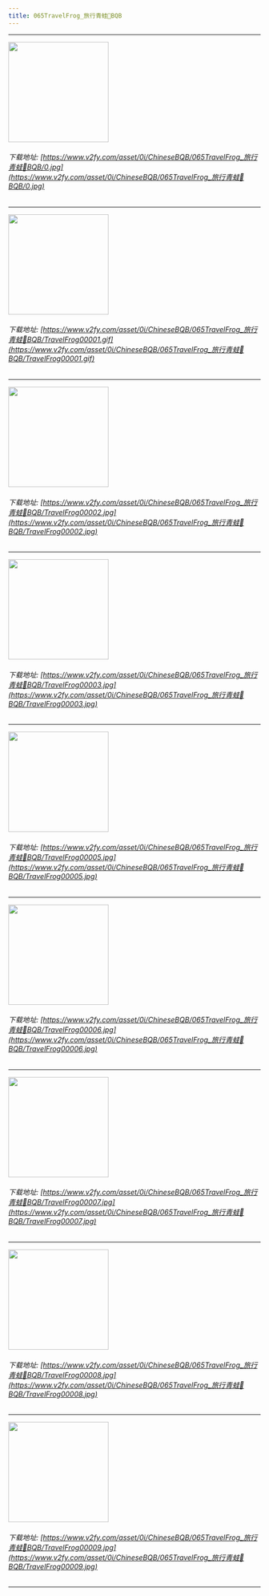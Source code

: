 ```yaml
---
title: 065TravelFrog_旅行青蛙🐸BQB
---
```


------

<!-- more -->

<img height='200px' style='height:200px;'  src='https://www.v2fy.com/asset/0i/ChineseBQB/065TravelFrog_旅行青蛙🐸BQB/0.jpg' data-original='https://www.v2fy.com/asset/0i/ChineseBQB/065TravelFrog_旅行青蛙🐸BQB/0.jpg' /><br/><h6>下载地址: [https://www.v2fy.com/asset/0i/ChineseBQB/065TravelFrog_旅行青蛙🐸BQB/0.jpg](https://www.v2fy.com/asset/0i/ChineseBQB/065TravelFrog_旅行青蛙🐸BQB/0.jpg)</h6><hr/><img height='200px' style='height:200px;'  src='https://www.v2fy.com/asset/0i/ChineseBQB/065TravelFrog_旅行青蛙🐸BQB/TravelFrog00001.gif' data-original='https://www.v2fy.com/asset/0i/ChineseBQB/065TravelFrog_旅行青蛙🐸BQB/TravelFrog00001.gif' /><br/><h6>下载地址: [https://www.v2fy.com/asset/0i/ChineseBQB/065TravelFrog_旅行青蛙🐸BQB/TravelFrog00001.gif](https://www.v2fy.com/asset/0i/ChineseBQB/065TravelFrog_旅行青蛙🐸BQB/TravelFrog00001.gif)</h6><hr/><img height='200px' style='height:200px;'  src='https://www.v2fy.com/asset/0i/ChineseBQB/065TravelFrog_旅行青蛙🐸BQB/TravelFrog00002.jpg' data-original='https://www.v2fy.com/asset/0i/ChineseBQB/065TravelFrog_旅行青蛙🐸BQB/TravelFrog00002.jpg' /><br/><h6>下载地址: [https://www.v2fy.com/asset/0i/ChineseBQB/065TravelFrog_旅行青蛙🐸BQB/TravelFrog00002.jpg](https://www.v2fy.com/asset/0i/ChineseBQB/065TravelFrog_旅行青蛙🐸BQB/TravelFrog00002.jpg)</h6><hr/><img height='200px' style='height:200px;'  src='https://www.v2fy.com/asset/0i/ChineseBQB/065TravelFrog_旅行青蛙🐸BQB/TravelFrog00003.jpg' data-original='https://www.v2fy.com/asset/0i/ChineseBQB/065TravelFrog_旅行青蛙🐸BQB/TravelFrog00003.jpg' /><br/><h6>下载地址: [https://www.v2fy.com/asset/0i/ChineseBQB/065TravelFrog_旅行青蛙🐸BQB/TravelFrog00003.jpg](https://www.v2fy.com/asset/0i/ChineseBQB/065TravelFrog_旅行青蛙🐸BQB/TravelFrog00003.jpg)</h6><hr/><img height='200px' style='height:200px;'  src='https://www.v2fy.com/asset/0i/ChineseBQB/065TravelFrog_旅行青蛙🐸BQB/TravelFrog00005.jpg' data-original='https://www.v2fy.com/asset/0i/ChineseBQB/065TravelFrog_旅行青蛙🐸BQB/TravelFrog00005.jpg' /><br/><h6>下载地址: [https://www.v2fy.com/asset/0i/ChineseBQB/065TravelFrog_旅行青蛙🐸BQB/TravelFrog00005.jpg](https://www.v2fy.com/asset/0i/ChineseBQB/065TravelFrog_旅行青蛙🐸BQB/TravelFrog00005.jpg)</h6><hr/><img height='200px' style='height:200px;'  src='https://www.v2fy.com/asset/0i/ChineseBQB/065TravelFrog_旅行青蛙🐸BQB/TravelFrog00006.jpg' data-original='https://www.v2fy.com/asset/0i/ChineseBQB/065TravelFrog_旅行青蛙🐸BQB/TravelFrog00006.jpg' /><br/><h6>下载地址: [https://www.v2fy.com/asset/0i/ChineseBQB/065TravelFrog_旅行青蛙🐸BQB/TravelFrog00006.jpg](https://www.v2fy.com/asset/0i/ChineseBQB/065TravelFrog_旅行青蛙🐸BQB/TravelFrog00006.jpg)</h6><hr/><img height='200px' style='height:200px;'  src='https://www.v2fy.com/asset/0i/ChineseBQB/065TravelFrog_旅行青蛙🐸BQB/TravelFrog00007.jpg' data-original='https://www.v2fy.com/asset/0i/ChineseBQB/065TravelFrog_旅行青蛙🐸BQB/TravelFrog00007.jpg' /><br/><h6>下载地址: [https://www.v2fy.com/asset/0i/ChineseBQB/065TravelFrog_旅行青蛙🐸BQB/TravelFrog00007.jpg](https://www.v2fy.com/asset/0i/ChineseBQB/065TravelFrog_旅行青蛙🐸BQB/TravelFrog00007.jpg)</h6><hr/><img height='200px' style='height:200px;'  src='https://www.v2fy.com/asset/0i/ChineseBQB/065TravelFrog_旅行青蛙🐸BQB/TravelFrog00008.jpg' data-original='https://www.v2fy.com/asset/0i/ChineseBQB/065TravelFrog_旅行青蛙🐸BQB/TravelFrog00008.jpg' /><br/><h6>下载地址: [https://www.v2fy.com/asset/0i/ChineseBQB/065TravelFrog_旅行青蛙🐸BQB/TravelFrog00008.jpg](https://www.v2fy.com/asset/0i/ChineseBQB/065TravelFrog_旅行青蛙🐸BQB/TravelFrog00008.jpg)</h6><hr/><img height='200px' style='height:200px;'  src='https://www.v2fy.com/asset/0i/ChineseBQB/065TravelFrog_旅行青蛙🐸BQB/TravelFrog00009.jpg' data-original='https://www.v2fy.com/asset/0i/ChineseBQB/065TravelFrog_旅行青蛙🐸BQB/TravelFrog00009.jpg' /><br/><h6>下载地址: [https://www.v2fy.com/asset/0i/ChineseBQB/065TravelFrog_旅行青蛙🐸BQB/TravelFrog00009.jpg](https://www.v2fy.com/asset/0i/ChineseBQB/065TravelFrog_旅行青蛙🐸BQB/TravelFrog00009.jpg)</h6><hr/>